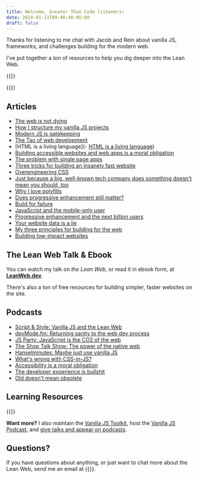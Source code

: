 ```yaml
---
title: Welcome, Greater Than Code listeners!
date: 2018-01-11T09:40:48-05:00
draft: false
---
```


Thanks for listening to me chat with Jacob and Rein about vanilla JS, frameworks, and challenges building for the modern web.

I've put together a *ton* of resources to help you dig deeper into the Lean Web.

{{<cta for="events">}}


{{<mailchimp intro="true">}}


## Articles

- [The web is not dying](/the-web-is-not-dying/)
- [How I structure my vanilla JS projects](/how-i-structure-my-vanilla-js-projects/)
- [Modern JS is gatekeeping](/modern-js-is-gatekeeping/)
- [The Tao of web development](/the-tao-of-web-development/)
- [HTML is a living language](- [HTML is a living language](/html-is-a-living-language/))
- [Building accessible websites and web apps is a moral obligation](/building-accessible-websites-and-apps-is-a-moral-obligation/)
- [The problem with single page apps](/the-problem-with-single-page-apps/)
- [Three tricks for building an insanely fast website](/three-tricks-for-building-an-insanely-fast-website/)
- [Overengineering CSS](/overengineering-css/)
- [Just because a big, well-known tech company does something doesn't mean you should, too](/just-because-a-big-well-known-tech-company-does-something-doesnt-mean-you-should-too/)
- [Why I love polyfills](/why-i-love-polyfills/)
- [Does progressive enhancement still matter?](/does-progressive-enhancement-still-matter/)
- [Build for failure](/build-for-failure/)
- [JavaScript and the mobile-only user](/javascript-and-the-mobile-only-user/)
- [Progressive enhancement and the next billion users](/progressive-enhancement-and-the-next-billion-web-users/)
- [Your website data is a lie](/your-website-data-is-a-lie/)
- [My three principles for building for the web](/my-three-principles-for-web-design-and-development/)
- [Building low-impact websites](/building-low-impact-websites/)


## The Lean Web Talk & Ebook

You can watch my talk on *the Lean Web*, or read it in ebook form, at **[LeanWeb.dev](https://leanweb.dev/)**.

There's also a ton of free resources for building simpler, faster websites on the site.


## Podcasts

- [Script & Style: Vanilla JS and the Lean Web](/episodes/vanilla-javascript-with-chris-ferdinandi)
- [devMode.fm: Returning sanity to the web dev process](https://devmode.fm/episodes/returning-sanity-to-the-webdev-process?mc_cid=d0351d5f34&mc_eid=7dddaa071c)
- [JS Party: JavaScript is the CO2 of the web](https://changelog.com/jsparty/80)
- [The Shop Talk Show: The power of the native web](https://shoptalkshow.com/episodes/274-vanilla-js-chris-ferdinandi/)
- [Hanselminutes: Maybe just use vanilla JS](https://hanselminutes.com/598/maybe-just-use-vanilla-javascript-with-chris-ferdinandi)
- [What's wrong with CSS-in-JS?](https://soundcloud.com/vanillajspodcast/whats-wrong-with-css-in-js)
- [Accessibility is a moral obligation](https://soundcloud.com/vanillajspodcast/episode-17-accessibility-is-a-moral-obligation)
- [The developer experience is bullshit](https://soundcloud.com/vanillajspodcast/episode-15-the-developer-experience-is-bullshit)
- [Old doesn't mean obsolete](https://soundcloud.com/vanillajspodcast/episode-21-old-doesnt-mean-obsolete)


## Learning Resources

{{<cta for="products">}}

**Want more?** I also maintain the [Vanilla JS Toolkit](https://vanillajstoolkit.com), host the [Vanilla JS Podcast](https://vanillajspodcast.com), and [give talks and appear on podcasts](/talks).


## Questions?

If you have questions about anything, or just want to chat more about the Lean Web, send me an email at {{<email>}}.